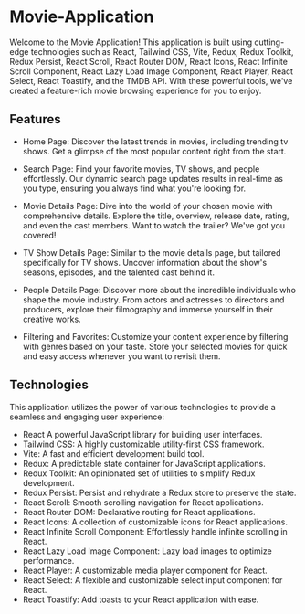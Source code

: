 # Movie-Application

Welcome to the Movie Application! This application is built using cutting-edge technologies such as React, Tailwind CSS, Vite, Redux, Redux Toolkit, Redux Persist, React Scroll, React Router DOM, React Icons, React Infinite Scroll Component, React Lazy Load Image Component, React Player, React Select, React Toastify, and the TMDB API. With these powerful tools, we've created a feature-rich movie browsing experience for you to enjoy.

## Features
- Home Page: Discover the latest trends in movies, including trending tv shows. Get a glimpse of the most popular content right from the start.

- Search Page: Find your favorite movies, TV shows, and people effortlessly. Our dynamic search page updates results in real-time as you type, ensuring you always find what you're looking for.
- Movie Details Page: Dive into the world of your chosen movie with comprehensive details. Explore the title, overview, release date, rating, and even the cast members. Want to watch the trailer? We've got you covered!

- TV Show Details Page: Similar to the movie details page, but tailored specifically for TV shows. Uncover information about the show's seasons, episodes, and the talented cast behind it.

- People Details Page: Discover more about the incredible individuals who shape the movie industry. From actors and actresses to directors and producers, explore their filmography and immerse yourself in their creative works.
- Filtering and Favorites: Customize your content experience by filtering with genres based on your taste. Store your selected movies for quick and easy access whenever you want to revisit them.


## Technologies
This application utilizes the power of various technologies to provide a seamless and engaging user experience:

- React A powerful JavaScript library for building user interfaces.
- Tailwind CSS: A highly customizable utility-first CSS framework.
- Vite: A fast and efficient development build tool.
- Redux: A predictable state container for JavaScript applications.
- Redux Toolkit: An opinionated set of utilities to simplify Redux development.
- Redux Persist: Persist and rehydrate a Redux store to preserve the state.
- React Scroll: Smooth scrolling navigation for React applications.
- React Router DOM: Declarative routing for React applications.
- React Icons: A collection of customizable icons for React applications.
- React Infinite Scroll Component: Effortlessly handle infinite scrolling in React.
- React Lazy Load Image Component: Lazy load images to optimize performance.
- React Player: A customizable media player component for React.
- React Select: A flexible and customizable select input component for React.
- React Toastify: Add toasts to your React application with ease.